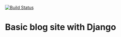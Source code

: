 [![Build Status](https://travis-ci.org/hschafer2017/django-blog-site.svg)](https://travis-ci.org/hschafer2017/django-blog-site)

# Basic blog site with Django 
